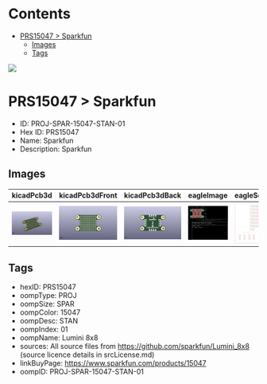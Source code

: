 



Contents
========

* [PRS15047 > Sparkfun](#prs15047--sparkfun)
	* [Images](#images)
	* [Tags](#tags)
  
![][im]
# PRS15047 > Sparkfun

- ID: PROJ-SPAR-15047-STAN-01
- Hex ID: PRS15047
- Name: Sparkfun
- Description: Sparkfun

## Images
  
  

|kicadPcb3d|kicadPcb3dFront|kicadPcb3dBack|eagleImage|eagleSchemImage|
| :---: | :---: | :---: | :---: | :---: |
|[![kicadPcb3d](kicadPcb3d_140.png)](kicadPcb3d.png)|[![kicadPcb3dFront](kicadPcb3dFront_140.png)](kicadPcb3dFront.png)|[![kicadPcb3dBack](kicadPcb3dBack_140.png)](kicadPcb3dBack.png)|[![eagleImage](eagleImage_140.png)](eagleImage.png)|[![eagleSchemImage](eagleSchemImage_140.png)](eagleSchemImage.png)|

## Tags

- hexID: PRS15047
- oompType: PROJ
- oompSize: SPAR
- oompColor: 15047
- oompDesc: STAN
- oompIndex: 01
- oompName: Lumini 8x8
- sources: All source files from https://github.com/sparkfun/Lumini_8x8 (source licence details in srcLicense.md)
- linkBuyPage: https://www.sparkfun.com/products/15047
- oompID: PROJ-SPAR-15047-STAN-01



[im]: kicadPcb3d_450.png
